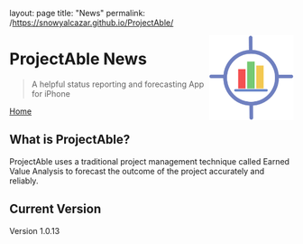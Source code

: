 layout: page
title: "News"
permalink: /https://snowyalcazar.github.io/ProjectAble/

<img style="float: right;" src="img/1024.png" height="150px" width="150px">

# ProjectAble News<a name="top"></a>

> A helpful status reporting and forecasting App for iPhone

[Home](https://snowyalcazar.github.io/ProjectAble/index.md) <a name="Home"></a>

## What is ProjectAble? <a name="introduction"></a>
ProjectAble uses a traditional project management technique called Earned Value Analysis to forecast the outcome of the project accurately and reliably.

## Current Version
Version 1.0.13 
